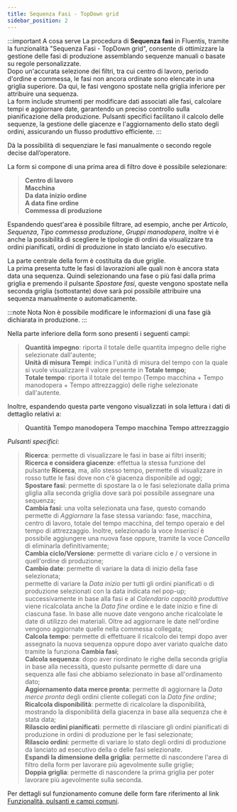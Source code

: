 ```yaml
---
title: Sequenza Fasi - TopDown grid
sidebar_position: 2
---
```


:::important A cosa serve
La procedura di **Sequenza fasi** in Fluentis, tramite la funzionalità "Sequenza Fasi - TopDown grid", consente di ottimizzare la gestione delle fasi di produzione assemblando sequenze manuali o basate su regole personalizzate.      
Dopo un'accurata selezione dei filtri, tra cui centro di lavoro, periodo d'ordine e commessa, le fasi non ancora ordinate sono elencate in una griglia superiore. Da qui, le fasi vengono spostate nella griglia inferiore per attribuire una sequenza.      
La form include strumenti per modificare dati associati alle fasi, calcolare tempi e aggiornare date, garantendo un preciso controllo sulla pianificazione della produzione. Pulsanti specifici facilitano il calcolo delle sequenze, la gestione delle giacenze e l'aggiornamento dello stato degli ordini, assicurando un flusso produttivo efficiente.
:::

Dà la possibilità di sequenziare le fasi manualmente o secondo regole decise dall’operatore.

La form si compone di una prima area di filtro dove è possibile selezionare:
> **Centro di lavoro**       
> **Macchina**        
> **Da data inizio ordine**         
> **A data fine ordine**      
> **Commessa di produzione**     

Espandendo quest'area è possibile filtrare, ad esempio, anche per *Articolo*, *Sequenza*, *Tipo commessa produzione*, *Gruppi manodopera*, inoltre vi è anche la possibilità di scegliere le tipologie di ordini da visualizzare tra ordini pianificati, ordini di produzione in stato lanciato e/o esecutivo.

La parte centrale della form è costituita da due griglie.           
La prima presenta tutte le fasi di lavorazioni alle quali non è ancora stata data una sequenza. Quindi selezionando una fase o più fasi dalla prima griglia e premendo il pulsante *Spostare fasi*, queste vengono spostate nella seconda griglia (sottostante) dove sarà poi possibile attribuire una sequenza manualmente o automaticamente.          

:::note Nota
Non è possibile modificare le informazioni di una fase già dichiarata in produzione.
:::

Nella parte inferiore della form sono presenti i seguenti campi:
> **Quantità impegno**: riporta il totale delle quantita impegno delle righe selezionate dall'autente;         
> **Unità di misura Tempi**: indica l'unità di misura del tempo con la quale si vuole visualizzare il valore presente in **Totale tempo**;     
> **Totale tempo**: riporta il totale del tempo (Tempo macchina + Tempo manodopera + Tempo attrezzaggio) delle righe selezionate dall'autente.

Inoltre, espandendo questa parte vengono visualizzati in sola lettura i dati di dettaglio relativi a:
> **Quantità**
> **Tempo manodopera**
> **Tempo macchina**
> **Tempo attrezzaggio**

*Pulsanti specifici*:  

> **Ricerca**: permette di visualizzare le fasi in base ai filtri inseriti;           
> **Ricerca e considera giacenze**: effettua la stessa funzione del pulsante **Ricerca**, ma, allo stesso tempo, permette di visualizzare in rosso tutte le fasi dove non c'è giacenza disponibile ad oggi;                   
> **Spostare fasi**: permette di spostare la o le fasi selezionate dalla prima gliglia alla seconda griglia dove sarà poi possibile assegnare una sequenza;         
> **Cambia fasi**: una volta selezionata una fase, questo comando permette di *Aggiornare* la fase stessa variando: fase, macchina, centro di lavoro, totale del tempo macchina, del tempo operaio e del tempo di attrezzaggio. Inoltre, selezionado la voce *Inserisci* è possibile aggiungere una nuova fase oppure, tramite la voce *Cancella* di eliminarla definitivamente;            
> **Cambia ciclo/Versione**: permette di variare ciclo e / o versione in quell'ordine di produzione;            
> **Cambio date**: permette di variare la data di inizio della fase selezionata;         
permette di variare la *Data inizio* per tutti gli ordini pianificati o di produzione selezionati con la data indicata nel pop-up; successivamente in base alla fasi e al *Calendario capacità produttive* viene ricalcolata anche la *Data fine* ordine e le date inizio e fine di ciascuna fase. In base alle nuove date vengono anche ricalcolate le date di utilizzo dei materiali.
Oltre ad aggiornare le date nell'ordine vengono aggiornate quelle nella commessa collegata;        
> **Calcola tempo**: permette di effettuare il ricalcolo dei tempi dopo aver assegnato la nuova sequenza oppure dopo aver variato qualche dato tramite la funziona **Cambia fasi**;          
> **Calcola sequenza**: dopo aver riordinato le righe della seconda griglia in base alla necessità, questo pulsante permette di dare una sequenza alle fasi che abbiamo selezionato in base all'ordinamento dato;       
> **Aggiornamento data merce pronta**: permette di aggiornare la *Data merce pronta* degli ordini cliente collegati con la *Data fine ordine*;      
> **Ricalcola disponibilità**: permette di ricalcolare la disponibilità, mostrando la disponibilità della giacenza in base alla sequenza che è stata data;         
> **Rilascio ordini pianificati**: permette di rilasciare gli ordini pianificati di produzione in ordini di produzione per le fasi selezionate;                     
> **Rilascio ordini**: permette di variare lo stato degli ordini di produzione da lanciato ad esecutivo della o delle fasi selezionate.         
> **Espandi la dimensione della griglia**: permette di nascondere l'area di filtro della form per lavorare più agevolmente sulle griglie;         
> **Doppia griglia**: permette di nascondere la prima griglia per poter lavorare più agevolmente sulla seconda.          

Per dettagli sul funzionamento comune delle form fare riferimento al link [Funzionalità, pulsanti e campi comuni](/docs/guide/common).
